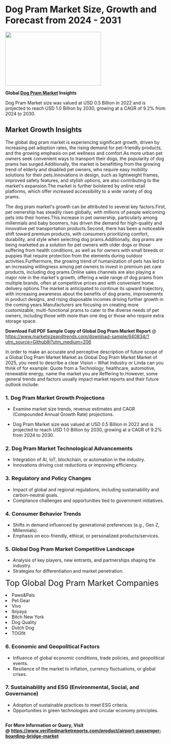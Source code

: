 <H1>Dog Pram Market Size, Growth and Forecast from 2024 - 2031</H1><img class="aligncenter size-medium wp-image-584254" src="https://thirdeyenews.in/wp-content/uploads/2024/09/Global-Market-Research-300x168.jpeg" alt="" width="300" height="168" /><p><strong>Global&nbsp;<a href="https://www.marketsizeandtrends.com/download-sample/640834/?utm_source=Github8j?utm_medium=206">Dog Pram Market</a> Insights</strong></p><p>Dog Pram Market size was valued at USD 0.5 Billion in 2022 and is projected to reach USD 1.0 Billion by 2030, growing at a CAGR of 9.2% from 2024 to 2030.</p><p><h2>Market Growth Insights</h2> <p>The global dog pram market is experiencing significant growth, driven by increasing pet adoption rates, the rising demand for pet-friendly products, and the growing emphasis on pet wellness and comfort.As more urban pet owners seek convenient ways to transport their dogs, the popularity of dog prams has surged.Additionally, the market is benefitting from the growing trend of elderly and disabled pet owners, who require easy mobility solutions for their pets.Innovations in design, such as lightweight frames, improved safety features, and stylish options, are also contributing to the market's expansion.The market is further bolstered by online retail platforms, which offer increased accessibility to a wide variety of dog prams.</p> <p>The dog pram market's growth can be attributed to several key factors.First, pet ownership has steadily risen globally, with millions of people welcoming pets into their homes.This increase in pet ownership, particularly among millennials and baby boomers, has driven the demand for high-quality and innovative pet transportation products.Second, there has been a noticeable shift toward premium products, with consumers prioritizing comfort, durability, and style when selecting dog prams.Additionally, dog prams are being marketed as a solution for pet owners with older dogs or those suffering from health conditions, as well as for owners with small breeds or puppies that require protection from the elements during outdoor activities.Furthermore, the growing trend of humanization of pets has led to an increasing willingness among pet owners to invest in premium pet care products, including dog prams.Online sales channels are also playing a major role in the market's growth, offering a wide range of dog prams from multiple brands, often at competitive prices and with convenient home delivery options.The market is anticipated to continue its upward trajectory, with increasing awareness about the benefits of dog prams, improvements in product designs, and rising disposable incomes driving further growth in the coming years.Manufacturers are focusing on creating more customizable, multi-functional prams to cater to the diverse needs of pet owners, including those with more than one dog or those who require extra storage space.<p><span class=""><strong>Download Full PDF Sample Copy of Global Dog Pram Market Report</strong> @ <a href="https://www.marketsizeandtrends.com/download-sample/640834/?utm_source=Github8j?utm_medium=206" target="_blank">https://www.marketsizeandtrends.com/download-sample/640834/?utm_source=Github8j?utm_medium=206</a></span></p><p>In order to make an accurate and perceptive description of future scope of a Global&nbsp;Dog Pram Market Market as Global&nbsp;Dog Pram Market Market of 2025, you need to describe a clear Vision &ndash; What Industry or Linda can you think of for example: Quote from a Technology, healthcare, automotive, renewable energy, name the market you are Reffering to.However, some general trends and factors usually impact market reports and their future outlook include:</p><h3>1.&nbsp;<strong>Dog Pram Market Growth Projections</strong></h3><ul><li>Examine market size trends, revenue estimates and CAGR (Compounded Annual Growth Rate) projections.</li><li><p>Dog Pram Market size was valued at USD 0.5 Billion in 2022 and is projected to reach USD 1.0 Billion by 2030, growing at a CAGR of 9.2% from 2024 to 2030.</p></li></ul><h3>2.&nbsp;<strong>Dog Pram Market Technological Advancements</strong></h3><ul><li>Integration of AI, IoT, blockchain, or automation in the industry.</li><li>Innovations driving cost reductions or improving efficiency.</li></ul><h3>3.&nbsp;<strong>Regulatory and Policy Changes</strong></h3><ul><li>Impact of global and regional regulations, including sustainability and carbon-neutral goals.</li><li>Compliance challenges and opportunities tied to government initiatives.</li></ul><h3>4.&nbsp;<strong>Consumer Behavior Trends</strong></h3><ul><li>Shifts in demand influenced by generational preferences (e.g., Gen Z, Millennials).</li><li>Emphasis on eco-friendly, ethical, or personalized products/services.</li></ul><h3>5.&nbsp;<strong>Global Dog Pram Market Competitive Landscape</strong></h3><ul><li>Analysis of key players, new entrants, and partnerships shaping the industry.</li><li>Strategies for differentiation and market penetration.</li></ul><p data-pm-slice="1 1 []"><span style="color: inherit; font-family: inherit; font-size: 25px;">Top Global Dog Pram Market Companies</span></p><div class="" data-test-id=""><p><li>Paws&Pals</li><li> Pet Gear</li><li> Vivo</li><li> Ibiyaya</li><li> Bitch New York</li><li> Dog Quality</li><li> Dutch Dog</li><li> TOGfit</li></p></div><h3>6.&nbsp;<strong>Economic and Geopolitical Factors</strong></h3><ul><li>Influence of global economic conditions, trade policies, and geopolitical events.</li><li>Resilience of the market to inflation, currency fluctuations, or global crises.</li></ul><h3>7.&nbsp;<strong>Sustainability and ESG (Environmental, Social, and Governance)</strong></h3><ul><li>Adoption of sustainable practices to meet ESG criteria.</li><li>Opportunities in green technologies and circular economy principles.</li></ul><h2><strong style="font-size: 14px;">For More Information or Query, Visit @&nbsp;</strong><a style="background-color: #ffffff; font-size: 14px;" href="https://www.marketsizeandtrends.com/report/dog-pram-market/" target="_blank">https://www.verifiedmarketreports.com/product/airport-passenger-boarding-bridge-market</a></h2>